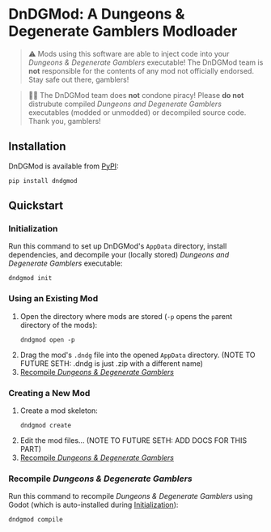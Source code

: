 # DnDGMod: A Dungeons & Degenerate Gamblers Modloader
> :warning: Mods using this software are able to inject code into your *Dungeons & Degenerate Gamblers* executable!
> The DnDGMod team is **not** responsible for the contents of any mod not officially endorsed. Stay safe out there, 
> gamblers!

> :pirate_flag: The DnDGMod team does **not** condone piracy! Please **do not** distrubute compiled *Dungeons and 
> Degenerate Gamblers* executables (modded or unmodded) or decompiled source code. Thank you, gamblers!

## Installation
DnDGMod is available from [PyPI](https://pypi.org/project/dndgmod/):
```
pip install dndgmod
```

## Quickstart
### Initialization
Run this command to set up DnDGMod's `AppData` directory, install dependencies, and decompile your (locally stored) 
*Dungeons and Degenerate Gamblers* executable:
```
dndgmod init
```

### Using an Existing Mod
1. Open the directory where mods are stored (`-p` opens the `p`arent directory of the mods):
    ```
    dndgmod open -p
    ```
2. Drag the mod's `.dndg` file into the opened `AppData` directory.
(NOTE TO FUTURE SETH: .dndg is just .zip with a different name)
3. [Recompile *Dungeons & Degenerate Gamblers*](#recompile-dungeons--degenerate-gamblers)

### Creating a New Mod
1. Create a mod skeleton:
   ```
   dndgmod create
   ```
2. Edit the mod files... (NOTE TO FUTURE SETH: ADD DOCS FOR THIS PART)
3. [Recompile *Dungeons & Degenerate Gamblers*](#recompile-dungeons--degenerate-gamblers)

### Recompile *Dungeons & Degenerate Gamblers*
Run this command to recompile *Dungeons & Degenerate Gamblers* using Godot (which is auto-installed during 
[Initialization](#initialization)):
```
dndgmod compile
```